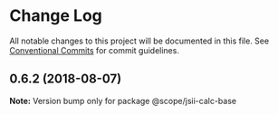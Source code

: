 # Change Log

All notable changes to this project will be documented in this file.
See [Conventional Commits](https://conventionalcommits.org) for commit guidelines.

<a name="0.6.2"></a>
## 0.6.2 (2018-08-07)




**Note:** Version bump only for package @scope/jsii-calc-base
